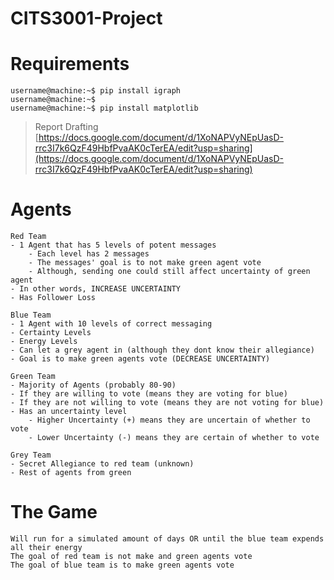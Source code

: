 # CITS3001-Project

# Requirements

```console
username@machine:~$ pip install igraph
username@machine:~$ 
username@machine:~$ pip install matplotlib
```

> Report Drafting
> [https://docs.google.com/document/d/1XoNAPVyNEpUasD-rrc3I7k6QzF49HbfPvaAK0cTerEA/edit?usp=sharing](https://docs.google.com/document/d/1XoNAPVyNEpUasD-rrc3I7k6QzF49HbfPvaAK0cTerEA/edit?usp=sharing)

# Agents
```
Red Team
- 1 Agent that has 5 levels of potent messages
    - Each level has 2 messages
    - The messages' goal is to not make green agent vote
    - Although, sending one could still affect uncertainty of green agent
- In other words, INCREASE UNCERTAINTY
- Has Follower Loss

Blue Team
- 1 Agent with 10 levels of correct messaging
- Certainty Levels
- Energy Levels
- Can let a grey agent in (although they dont know their allegiance)
- Goal is to make green agents vote (DECREASE UNCERTAINTY) 

Green Team
- Majority of Agents (probably 80-90)
- If they are willing to vote (means they are voting for blue)
- If they are not willing to vote (means they are not voting for blue)
- Has an uncertainty level
    - Higher Uncertainty (+) means they are uncertain of whether to vote
    - Lower Uncertainty (-) means they are certain of whether to vote

Grey Team
- Secret Allegiance to red team (unknown)
- Rest of agents from green
```

# The Game
```
Will run for a simulated amount of days OR until the blue team expends all their energy
The goal of red team is not make and green agents vote
The goal of blue team is to make green agents vote
```

